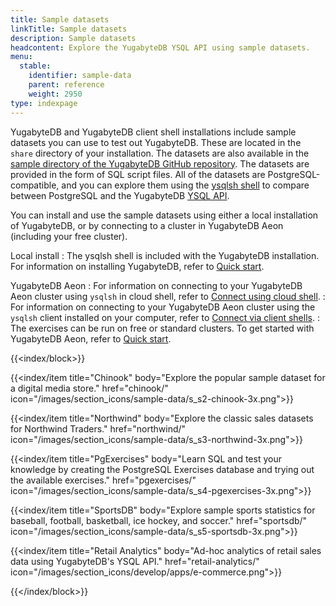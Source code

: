 ```yaml
---
title: Sample datasets
linkTitle: Sample datasets
description: Sample datasets
headcontent: Explore the YugabyteDB YSQL API using sample datasets.
menu:
  stable:
    identifier: sample-data
    parent: reference
    weight: 2950
type: indexpage
---
```


YugabyteDB and YugabyteDB client shell installations include sample datasets you can use to test out YugabyteDB. These are located in the `share` directory of your installation. The datasets are also available in the [sample directory of the YugabyteDB GitHub repository](https://github.com/yugabyte/yugabyte-db/tree/master/sample). The datasets are provided in the form of SQL script files. All of the datasets are PostgreSQL-compatible, and you can explore them using the [ysqlsh shell](../api/ysqlsh/) to compare between PostgreSQL and the YugabyteDB [YSQL API](../api/ysql/).

You can install and use the sample datasets using either a local installation of YugabyteDB, or by connecting to a cluster in YugabyteDB Aeon (including your free cluster).

Local install
: The ysqlsh shell is included with the YugabyteDB installation. For information on installing YugabyteDB, refer to [Quick start](/preview/quick-start/).

YugabyteDB Aeon
: For information on connecting to your YugabyteDB Aeon cluster using `ysqlsh` in cloud shell, refer to [Connect using cloud shell](../yugabyte-cloud/cloud-connect/connect-cloud-shell/).
: For information on connecting to your YugabyteDB Aeon cluster using the `ysqlsh` client installed on your computer, refer to [Connect via client shells](../yugabyte-cloud/cloud-connect/connect-client-shell/).
: The exercises can be run on free or standard clusters. To get started with YugabyteDB Aeon, refer to [Quick start](/preview/yugabyte-cloud/cloud-quickstart/).

{{<index/block>}}

  {{<index/item
    title="Chinook"
    body="Explore the popular sample dataset for a digital media store."
    href="chinook/"
    icon="/images/section_icons/sample-data/s_s2-chinook-3x.png">}}

  {{<index/item
    title="Northwind"
    body="Explore the classic sales datasets for Northwind Traders."
    href="northwind/"
    icon="/images/section_icons/sample-data/s_s3-northwind-3x.png">}}

  {{<index/item
    title="PgExercises"
    body="Learn SQL and test your knowledge by creating the PostgreSQL Exercises database and trying out the available exercises."
    href="pgexercises/"
    icon="/images/section_icons/sample-data/s_s4-pgexercises-3x.png">}}

  {{<index/item
    title="SportsDB"
    body="Explore sample sports statistics for baseball, football, basketball, ice hockey, and soccer."
    href="sportsdb/"
    icon="/images/section_icons/sample-data/s_s5-sportsdb-3x.png">}}

  {{<index/item
    title="Retail Analytics"
    body="Ad-hoc analytics of retail sales data using YugabyteDB's YSQL API."
    href="retail-analytics/"
    icon="/images/section_icons/develop/apps/e-commerce.png">}}

{{</index/block>}}
